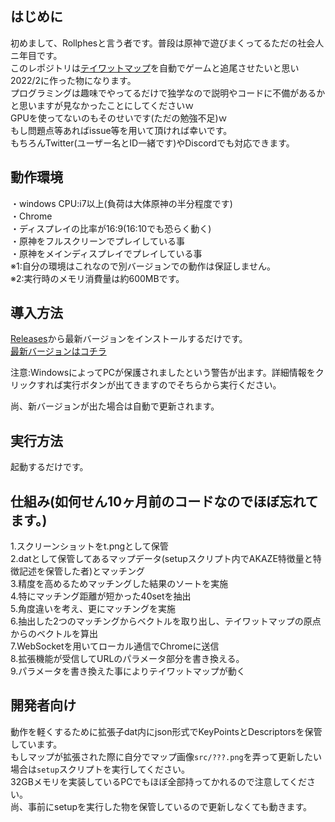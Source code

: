 ## はじめに
初めまして、Rollphesと言う者です。普段は原神で遊びまくってるただの社会人ニ年目です。<br>
このレポジトリは[テイワットマップ](https://act.hoyolab.com/ys/app/interactive-map/index.html)を自動でゲームと追尾させたいと思い2022/2に作った物になります。<br>
プログラミングは趣味でやってるだけで独学なので説明やコードに不備があるかと思いますが見なかったことにしてくださいｗ<br>
GPUを使ってないのもそのせいです(ただの勉強不足)ｗ<br>
もし問題点等あればissue等を用いて頂ければ幸いです。<br>
もちろんTwitter(ユーザー名とID一緒です)やDiscordでも対応できます。<br>

## 動作環境
・windows CPU:i7以上(負荷は大体原神の半分程度です)<br>
・Chrome<br>
・ディスプレイの比率が16:9(16:10でも恐らく動く)<br>
・原神をフルスクリーンでプレイしている事<br>
・原神をメインディスプレイでプレイしている事<br>
※1:自分の環境はこれなので別バージョンでの動作は保証しません。<br>
※2:実行時のメモリ消費量は約600MBです。

## 導入方法
[Releases](https://github.com/Rollphes/Sync-teyvat-map/releases)から最新バージョンをインストールするだけです。<br>
[最新バージョンはコチラ](https://github.com/Rollphes/Sync-teyvat-map/releases/latest)<br>

注意:WindowsによってPCが保護されましたという警告が出ます。詳細情報をクリックすれば実行ボタンが出てきますのでそちらから実行ください。<br>

尚、新バージョンが出た場合は自動で更新されます。


## 実行方法
起動するだけです。
## 仕組み(如何せん10ヶ月前のコードなのでほぼ忘れてます。)
1.スクリーンショットをt.pngとして保管<br>
2.datとして保管してあるマップデータ(setupスクリプト内でAKAZE特徴量と特徴記述を保管した者)とマッチング<br>
3.精度を高めるためマッチングした結果のソートを実施<br>
4.特にマッチング距離が短かった40setを抽出<br>
5.角度違いを考え、更にマッチングを実施<br>
6.抽出した2つのマッチングからベクトルを取り出し、テイワットマップの原点からのベクトルを算出<br>
7.WebSocketを用いてローカル通信でChromeに送信<br>
8.拡張機能が受信してURLのパラメータ部分を書き換える。<br>
9.パラメータを書き換えた事によりテイワットマップが動く

## 開発者向け
動作を軽くするために拡張子dat内にjson形式でKeyPointsとDescriptorsを保管しています。<br>
もしマップが拡張された際に自分でマップ画像`src/???.png`を弄って更新したい場合は`setup`スクリプトを実行してください。<br>
32GBメモリを実装しているPCでもほぼ全部持ってかれるので注意してください。<br>
尚、事前にsetupを実行した物を保管しているので更新しなくても動きます。